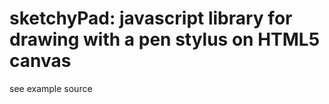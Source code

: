 
sketchyPad: javascript library for drawing with a pen stylus on HTML5 canvas
============================================================================

see example source